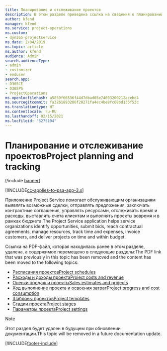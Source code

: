 ```yaml
---
title: Планирование и отслеживание проектов
description: В этом разделе приведена ссылка на сведения о планировании и отслеживании в Project Service Automation.
author: kfend
manager: kfend
ms.service: project-operations
ms.custom:
- dyn365-projectservice
ms.date: 2/04/2019
ms.topic: article
ms.author: kfend
audience: Admin
search.audienceType:
- admin
- customizer
- enduser
search.app:
- D365CE
- D365PS
- ProjectOperations
ms.openlocfilehash: a5859f66536f44d7dbad05e74693200212acebd4
ms.sourcegitcommit: fa32b1893286f20271fa4ec4be8fc68bd135f53c
ms.translationtype: HT
ms.contentlocale: ru-RU
ms.lasthandoff: 02/15/2021
ms.locfileid: "5275194"
---
```

# <a name="project-planning-and-tracking"></a><span data-ttu-id="63675-103">Планирование и отслеживание проектов</span><span class="sxs-lookup"><span data-stu-id="63675-103">Project planning and tracking</span></span>

[!include [banner](../../includes/psa-now-project-operations.md)]

[!INCLUDE[cc-applies-to-psa-app-3.x](../../includes/cc-applies-to-psa-app-3x.md)]

<span data-ttu-id="63675-104">Приложение Project Service помогает обслуживающим организациям выявлять возможные сделки, отправлять предложения, заключать контрактные соглашения, управлять ресурсами, отслеживать время и расходы, выставлять счета клиентам и выполнять проекты вовремя и в рамках бюджета.</span><span class="sxs-lookup"><span data-stu-id="63675-104">The Project Service application helps service organizations identify opportunities, submit bids, reach contractual agreements, manage resources, track time and expenses, invoice customers, and deliver projects on time and within budget.</span></span> 

<span data-ttu-id="63675-105">Ссылка на PDF-файл, которая находилась ранее в этом разделе, удалена, а содержимое перемещено в следующие разделы:</span><span class="sxs-lookup"><span data-stu-id="63675-105">The PDF link that was previously in this topic has been removed and the content has been moved to the following topics:</span></span>

- [<span data-ttu-id="63675-106">Расписания проектов</span><span class="sxs-lookup"><span data-stu-id="63675-106">Project schedules</span></span>](../project-creating.md)
- [<span data-ttu-id="63675-107">Расходы и доходы проекта</span><span class="sxs-lookup"><span data-stu-id="63675-107">Project costs and revenue</span></span>](../project-estimating.md)
- [<span data-ttu-id="63675-108">Оценки продаж и проекты</span><span class="sxs-lookup"><span data-stu-id="63675-108">Sales estimates and projects</span></span>](../project-leveraging.md)
- [<span data-ttu-id="63675-109">Ход выполнение проекта и освоения затрат</span><span class="sxs-lookup"><span data-stu-id="63675-109">Project progress and cost consumption</span></span>](../project-tracking.md)
- [<span data-ttu-id="63675-110">Шаблоны проектов</span><span class="sxs-lookup"><span data-stu-id="63675-110">Project templates</span></span>](../project-templates.md)
- [<span data-ttu-id="63675-111">Стадии проекта</span><span class="sxs-lookup"><span data-stu-id="63675-111">Project stages</span></span>](../project-stages.md)
- [<span data-ttu-id="63675-112">Параметры проекта</span><span class="sxs-lookup"><span data-stu-id="63675-112">Project settings</span></span>](../project-settings.md)

> [!NOTE]
> <span data-ttu-id="63675-113">Этот раздел будет удален в будущем при обновлении документации.</span><span class="sxs-lookup"><span data-stu-id="63675-113">This topic will be removed in a future documentation update.</span></span> 


[!INCLUDE[footer-include](../../includes/footer-banner.md)]